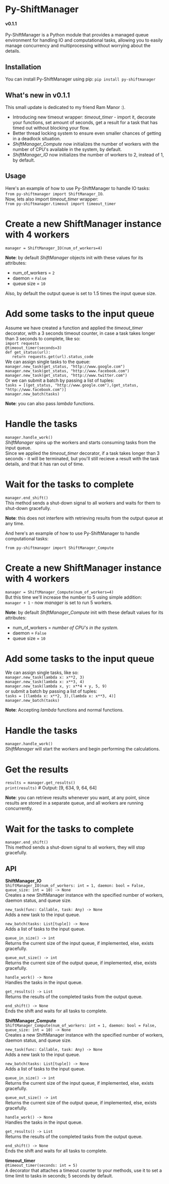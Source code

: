 # Py-ShiftManager
#### v0.1.1

Py-ShiftManager is a Python module that provides a managed queue environment for handling IO and computational tasks, allowing you to easily manage concurrency and multiprocessing without worrying about the details.

## Installation
You can install Py-ShiftManager using pip:
`pip install py-shiftmanager`

## What's new in v0.1.1
This small update is dedicated to my friend Ram Manor :).
* Introducing new timeout wrapper: *timeout_timer* - import it, decorate your functions, set amount of seconds, get a result for a task that has timed out without blocking your flow. 
* Better thread locking system to ensure even smaller chances of getting in a deadlock situation.  
* *ShiftManager_Compute* now initializes the number of workers with the number of CPU's available in the system, by default.  
* *ShiftManager_IO* now initializes the number of workers to 2, instead of 1, by default.  

## Usage
Here's an example of how to use Py-ShiftManager to handle IO tasks:  
`from py-shiftmanager import ShiftManager_IO`.  
Now, lets also import *timeout_timer* wrapper:  
`from py-shiftmanager.timeout import timeout_timer`

# Create a new ShiftManager instance with 4 workers
`manager = ShiftManager_IO(num_of_workers=4)`  

**Note**: by default *ShiftManager* objects init with these values for its attributes:
* num_of_workers = `2`
* daemon = `False`
* queue size = `10`    

Also, by default the output queue is set to 1.5 times the input queue size.
  
# Add some tasks to the input queue
Assume we have created a function and applied the *timeout_timer* decorator, with a 3 seconds timeout counter, in case a task takes longer than 3 seconds to complete, like so:  
`import requests`  
`@timeout_timer(seconds=3)`  
`def get_status(url):`  
`   return requests.get(url).status_code`  
We can assign single tasks to the queue:  
`manager.new_task(get_status, "http://www.google.com")`  
`manager.new_task(get_status, "http://www.facebook.com")`  
`manager.new_task(get_status, "http://www.twitter.com")`   
Or we can submit a batch by passing a list of tuples:  
`tasks = [(get_status, "http://www.google.com"),(get_status, "http://www.facebook.com")]`  
`manager.new_batch(tasks)`  
  
**Note**: you can also pass *lambda* functions.

# Handle the tasks
`manager.handle_work()`  
*ShiftManager* spins up the workers and starts consuming tasks from the input queue.  
Since we applied the *timeout_timer* decorator, if a task takes longer than 3 seconds - it will be terminated, but you'll still recieve a result with the task details, and that it has ran out of time.  

# Wait for the tasks to complete
`manager.end_shift()`  
This method sends a shut-down signal to all workers and waits for them to shut-down gracefully.

**Note**: this does not interfere with retrieving results from the output queue at any time.


And here's an example of how to use Py-ShiftManager to handle computational tasks:

`from py-shiftmanager import ShiftManager_Compute`  

# Create a new ShiftManager instance with 4 workers
`manager = ShiftManager_Compute(num_of_workers=4)`  
But this time we'll increase the number to 5 using simple addition:  
`manager + 1` - now *manager* is set to run 5 workers.

**Note**: by default *ShiftManager_Compute* init with these default values for its attributes:  
* num_of_workers = *number of CPU's in the system.*
* daemon = `False`
* queue size = `10`

# Add some tasks to the input queue
We can assign single tasks, like so:  
`manager.new_task(lambda x: x**2, 3)`  
`manager.new_task(lambda x: x**3, 4)`  
`manager.new_task(lambda x, y: x**4 + y, 5, 9)`  
or submit a batch by passing a list of tuples:  
`tasks = [(lambda x: x**2, 3),(lambda x: x**3, 4)]`
`manager.new_batch(tasks)`

**Note**: Accepting *lambda* functions and normal functions.

# Handle the tasks
`manager.handle_work()`  
*ShiftManager* will start the workers and begin performing the calculations.

# Get the results
`results = manager.get_results()`  
`print(results)` # Output: [9, 634, 9, 64, 64]

**Note**: you can retrieve results whenever you want, at any point, since results are stored in a separate queue, and all workers are running concurrently.

# Wait for the tasks to complete
`manager.end_shift()`  
This method sends a shut-down signal to all workers, they will stop gracefully.

## API

**ShiftManager_IO**  
`ShiftManager_IO(num_of_workers: int = 1, daemon: bool = False, queue_size: int = 10) -> None`  
Creates a new ShiftManager instance with the specified number of workers, daemon status, and queue size.

`new_task(func: Callable, task: Any) -> None`  
Adds a new task to the input queue.

`new_batch(tasks: List[tuple]) -> None`  
Adds a list of tasks to the input queue.

`queue_in_size() -> int`  
Returns the current size of the input queue, if implemented, else, exists gracefully.

`queue_out_size() -> int`  
Returns the current size of the output queue, if implemented, else, exists gracefully.

`handle_work() -> None`  
Handles the tasks in the input queue.

`get_results() -> List`  
Returns the results of the completed tasks from the output queue.

`end_shift() -> None`  
Ends the shift and waits for all tasks to complete.

**ShiftManager_Compute**  
`ShiftManager_Compute(num_of_workers: int = 1, daemon: bool = False, queue_size: int = 10) -> None`  
Creates a new ShiftManager instance with the specified number of workers, daemon status, and queue size.

`new_task(func: Callable, task: Any) -> None`  
Adds a new task to the input queue.

`new_batch(tasks: List[tuple]) -> None`  
Adds a list of tasks to the input queue.

`queue_in_size() -> int`  
Returns the current size of the input queue, if implemented, else, exists gracefully.

`queue_out_size() -> int`  
Returns the current size of the output queue, if implemented, else, exists gracefully.

`handle_work() -> None`  
Handles the tasks in the input queue.

`get_results() -> List`  
Returns the results of the completed tasks from the output queue.

`end_shift() -> None`  
Ends the shift and waits for all tasks to complete.  

**timeout_timer**  
`@timeout_timer(seconds: int = 5)`  
A decorator that attaches a timeout counter to your methods, use it to set a time limit to tasks in seconds; 5 seconds by default.
